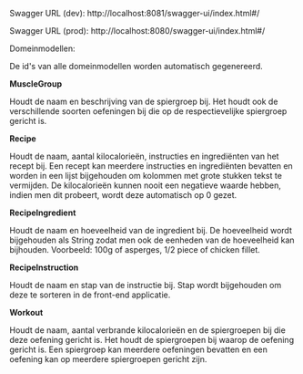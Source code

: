 Swagger URL (dev): http://localhost:8081/swagger-ui/index.html#/

Swagger URL (prod): http://localhost:8080/swagger-ui/index.html#/



Domeinmodellen:

De id's van alle domeinmodellen worden automatisch gegenereerd.

**MuscleGroup**

Houdt de naam en beschrijving van de spiergroep bij.
Het houdt ook de verschillende soorten oefeningen bij die op de respectievelijke spiergroep
gericht is. 

**Recipe**

Houdt de naam, aantal kilocalorieën, instructies en ingrediënten van het recept bij.
Een recept kan meerdere instructies en ingrediënten bevatten en
worden in een lijst bijgehouden om kolommen met grote stukken tekst te vermijden.
De kilocalorieën kunnen nooit een negatieve waarde hebben, indien men dit probeert, wordt deze automatisch op 0 gezet.

**RecipeIngredient**

Houdt de naam en hoeveelheid van de ingredient bij.
De hoeveelheid wordt bijgehouden als String zodat men ook de eenheden van de hoeveelheid kan bijhouden.
Voorbeeld: 100g of asperges, 1/2 piece of chicken fillet.

**RecipeInstruction**

Houdt de naam en stap van de instructie bij.
Stap wordt bijgehouden om deze te sorteren in de front-end applicatie.

**Workout**

Houdt de naam, aantal verbrande kilocalorieën en de spiergroepen bij die deze oefening gericht is.
Het houdt de spiergroepen bij waarop de oefening gericht is.
Een spiergroep kan meerdere oefeningen bevatten en een oefening kan op meerdere spiergroepen gericht zijn.








